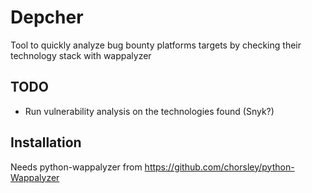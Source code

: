 # Depcher
Tool to quickly analyze bug bounty platforms targets by checking their technology stack with wappalyzer

## TODO

- Run vulnerability analysis on the technologies found (Snyk?)

## Installation
Needs python-wappalyzer from https://github.com/chorsley/python-Wappalyzer
